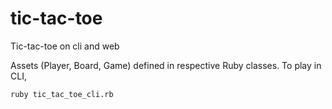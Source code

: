 # tic-tac-toe
Tic-tac-toe on cli and web

Assets (Player, Board, Game) defined in respective Ruby classes. To play in CLI,

```
ruby tic_tac_toe_cli.rb
```

